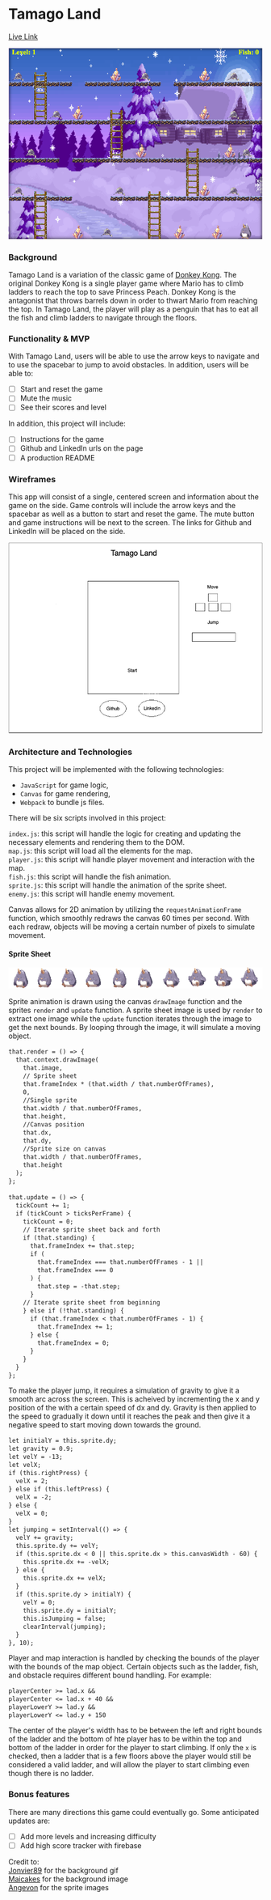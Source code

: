 # Tamago Land

 [Live Link](https://tyeonn.github.io/tamago-land/)

 ![Screenshot](https://github.com/tyeonn/tamago-land/blob/master/Screen%20Shot%202019-04-20%20at%203.37.45%20PM.png)

### Background
  
Tamago Land is a variation of the classic game of [Donkey Kong](http://www.donkey-kong.org/). The original Donkey Kong is a single player game where Mario has to climb ladders to reach the top to save Princess Peach. Donkey Kong is the antagonist that throws barrels down in order to thwart Mario from reaching the top. In Tamago Land, the player will play as a penguin that has to eat all the fish and climb ladders to navigate through the floors. 

### Functionality & MVP  

With Tamago Land, users will be able to use the arrow keys to navigate and to use the spacebar to jump to avoid obstacles.
In addition, users will be able to: 
- [ ] Start and reset the game
- [ ] Mute the music 
- [ ] See their scores and level

In addition, this project will include:
- [ ] Instructions for the game
- [ ] Github and LinkedIn urls on the page
- [ ] A production README

### Wireframes

This app will consist of a single, centered screen and information about the game on the side. Game controls will include the arrow keys and the spacebar as well as a button to start and reset the game. The mute button and game instructions will be next to the screen. The links for Github and LinkedIn will be placed on the side.


![wireframes](https://github.com/tyeonn/tamago-land/blob/master/src/images/wireframe.png)

### Architecture and Technologies

This project will be implemented with the following technologies:

- `JavaScript` for game logic,
- `Canvas` for game rendering,
- `Webpack` to bundle js files.

There will be six scripts involved in this project:

`index.js`: this script will handle the logic for creating and updating the necessary elements and rendering them to the DOM.  
`map.js`: this script will load all the elements for the map.  
`player.js`: this script will handle player movement and interaction with the map.  
`fish.js`: this script will handle the fish animation.  
`sprite.js`: this script will handle the animation of the sprite sheet.  
`enemy.js`: this script will handle enemy movement.  

Canvas allows for 2D animation by utilizing the `requestAnimationFrame` function, which smoothly redraws the canvas 60 times per second. With each redraw, objects will be moving a certain number of pixels to simulate movement.

#### Sprite Sheet
![SpriteSheet](https://github.com/tyeonn/tamago-land/blob/master/src/images/penguin_walk_left.png)

Sprite animation is drawn using the canvas `drawImage` function and the sprites `render` and `update` function. A sprite sheet image is used by `render` to extract one image while the `update` function iterates through the image to get the next bounds. By looping through the image, it will simulate a moving object.
```
that.render = () => {
  that.context.drawImage(
    that.image,
    // Sprite sheet
    that.frameIndex * (that.width / that.numberOfFrames),
    0,
    //Single sprite
    that.width / that.numberOfFrames,
    that.height,
    //Canvas position
    that.dx,
    that.dy,
    //Sprite size on canvas
    that.width / that.numberOfFrames,
    that.height
  );
};

that.update = () => {
  tickCount += 1;
  if (tickCount > ticksPerFrame) {
    tickCount = 0;
    // Iterate sprite sheet back and forth
    if (that.standing) {
      that.frameIndex += that.step;
      if (
        that.frameIndex === that.numberOfFrames - 1 ||
        that.frameIndex === 0
      ) {
        that.step = -that.step;
      }
    // Iterate sprite sheet from beginning
    } else if (!that.standing) {
      if (that.frameIndex < that.numberOfFrames - 1) {
        that.frameIndex += 1;
      } else {
        that.frameIndex = 0;
      }
    }
  }
};
  ```
To make the player jump, it requires a simulation of gravity to give it a smooth arc across the screen. This is acheived by incrementing the x and y position of the with a certain speed of dx and dy. Gravity is then applied to the speed to gradually it down until it reaches the peak and then give it a negative speed to start moving down towards the ground. 
```
let initialY = this.sprite.dy;
let gravity = 0.9;
let velY = -13;
let velX;
if (this.rightPress) {
  velX = 2;
} else if (this.leftPress) {
  velX = -2;
} else {
  velX = 0;
}
let jumping = setInterval(() => {
  velY += gravity;
  this.sprite.dy += velY;
  if (this.sprite.dx < 0 || this.sprite.dx > this.canvasWidth - 60) {
    this.sprite.dx += -velX;
  } else {
    this.sprite.dx += velX;
  }
  if (this.sprite.dy > initialY) {
    velY = 0;
    this.sprite.dy = initialY;
    this.isJumping = false;
    clearInterval(jumping);
  }
}, 10);
```
Player and map interaction is handled by checking the bounds of the player with the bounds of the map object. Certain objects such as the ladder, fish, and obstacle requires different bound handling. For example: 
```
playerCenter >= lad.x &&
playerCenter <= lad.x + 40 &&
playerLowerY >= lad.y &&
playerLowerY <= lad.y + 150
```
The center of the player's width has to be between the left and right bounds of the ladder and the bottom of hte player has to be within the top and bottom of the ladder in order for the player to start climbing. If only the `x` is checked, then a ladder that is a few floors above the player would still be considered a valid ladder, and will allow the player to start climbing even though there is no ladder.

### Bonus features

There are many directions this game could eventually go.  Some anticipated updates are:

- [ ] Add more levels and increasing difficulty
- [ ] Add high score tracker with firebase

Credit to:  
[Jonvier89](http://jonvier89.tumblr.com/) for the background gif  
[Maicakes](http://mai-cakes.tumblr.com/) for the background image  
[Angevon](http://rosprites.blogspot.com/) for the sprite images  
